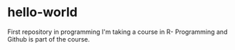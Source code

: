 # hello-world
First repository in programming 
I'm taking a course in R- Programming and Github is part of the course.
